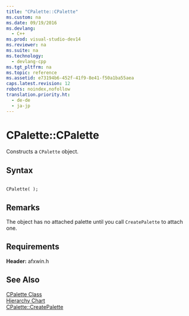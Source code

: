 ```yaml
---
title: "CPalette::CPalette"
ms.custom: na
ms.date: 09/19/2016
ms.devlang: 
  - C++
ms.prod: visual-studio-dev14
ms.reviewer: na
ms.suite: na
ms.technology: 
  - devlang-cpp
ms.tgt_pltfrm: na
ms.topic: reference
ms.assetid: e73194b6-452f-41f9-8e41-f50a1ba55aea
caps.latest.revision: 12
robots: noindex,nofollow
translation.priority.ht: 
  - de-de
  - ja-jp
---
```

# CPalette::CPalette
Constructs a `CPalette` object.  
  
## Syntax  
  
```  
  
CPalette( );  
```  
  
## Remarks  
 The object has no attached palette until you call `CreatePalette` to attach one.  
  
## Requirements  
 **Header:** afxwin.h  
  
## See Also  
 [CPalette Class](../vs140/CPalette-Class.md)   
 [Hierarchy Chart](../vs140/Hierarchy-Chart.md)   
 [CPalette::CreatePalette](../vs140/CPalette--CreatePalette.md)